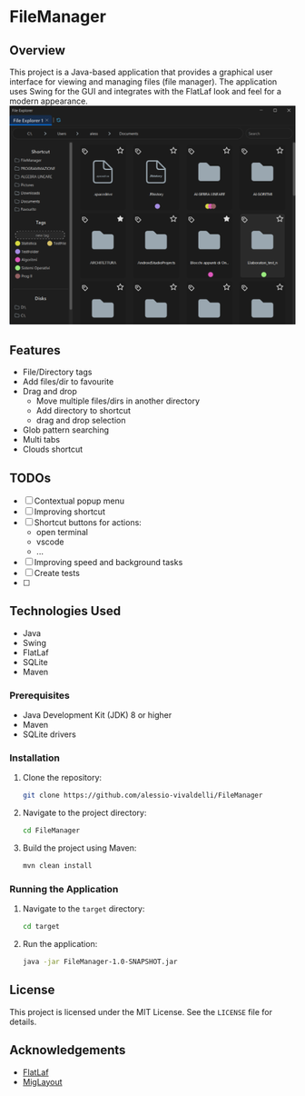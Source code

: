 # FileManager

## Overview
This project is a Java-based application that provides a graphical user interface for viewing and managing files (file manager). The application uses Swing for the GUI and integrates with the FlatLaf look and feel for a modern appearance.
![FileManager](Screenshot/FileManager.png)

## Features
- File/Directory tags
- Add files/dir to favourite
- Drag and drop
  - Move multiple files/dirs in another directory
  - Add directory to shortcut 
  - drag and drop selection
- Glob pattern searching
- Multi tabs
- Clouds shortcut

## TODOs
- [ ] Contextual popup menu
- [ ] Improving shortcut
- [ ] Shortcut buttons for actions:
  - open terminal
  - vscode
  - ...
- [ ] Improving speed and background tasks
- [ ] Create tests
- [ ] 

## Technologies Used
- Java
- Swing
- FlatLaf
- SQLite
- Maven

### Prerequisites
- Java Development Kit (JDK) 8 or higher
- Maven
- SQLite drivers

### Installation
1. Clone the repository:
    ```sh
    git clone https://github.com/alessio-vivaldelli/FileManager
    ```
2. Navigate to the project directory:
    ```sh
    cd FileManager
    ```
3. Build the project using Maven:
    ```sh
    mvn clean install
    ```

### Running the Application
1. Navigate to the `target` directory:
    ```sh
    cd target
    ```
2. Run the application:
    ```sh
    java -jar FileManager-1.0-SNAPSHOT.jar
    ```


## License
This project is licensed under the MIT License. See the `LICENSE` file for details.

## Acknowledgements
- [FlatLaf](https://www.formdev.com/flatlaf/)
- [MigLayout](http://www.miglayout.com/)
